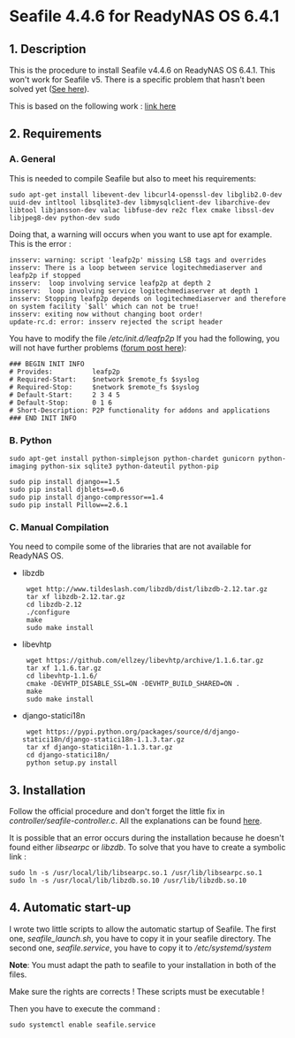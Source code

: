 Seafile 4.4.6 for ReadyNAS OS 6.4.1
===================================

## 1. Description

This is the procedure to install Seafile v4.4.6 on ReadyNAS OS 6.4.1.
This won't work for Seafile v5. There is a specific problem that hasn't been solved yet ([See here](https://forum.seafile-server.org/t/importerror-cannot-import-name-caches/3540)).

This is based on the following work : [link here](http://www.rooot.net/en/geek-stuff/synology/40-seafile-on-armv7-based-synology-diskstation-nas.html) 

## 2. Requirements

### A. General

This is needed to compile Seafile but also to meet his requirements:

	sudo apt-get install libevent-dev libcurl4-openssl-dev libglib2.0-dev uuid-dev intltool libsqlite3-dev libmysqlclient-dev libarchive-dev libtool libjansson-dev valac libfuse-dev re2c flex cmake libssl-dev libjpeg8-dev python-dev sudo
	
Doing that, a warning will occurs when you want to use apt for example.
This is the error :

	insserv: warning: script 'leafp2p' missing LSB tags and overrides
	insserv: There is a loop between service logitechmediaserver and leafp2p if stopped
	insserv:  loop involving service leafp2p at depth 2
	insserv:  loop involving service logitechmediaserver at depth 1
	insserv: Stopping leafp2p depends on logitechmediaserver and therefore on system facility `$all' which can not be true!
	insserv: exiting now without changing boot order!
	update-rc.d: error: insserv rejected the script header

You have to modify the file */etc/init.d/leafp2p*
If you had the following, you will not have further problems ([forum post here](https://community.netgear.com/t5/Using-your-ReadyNAS/LSB-issue-on-leafp2p/td-p/929396)):

	### BEGIN INIT INFO
	# Provides:          leafp2p
	# Required-Start:    $network $remote_fs $syslog
	# Required-Stop:     $network $remote_fs $syslog
	# Default-Start:     2 3 4 5
	# Default-Stop:      0 1 6
	# Short-Description: P2P functionality for addons and applications
	### END INIT INFO



### B. Python

	sudo apt-get install python-simplejson python-chardet gunicorn python-imaging python-six sqlite3 python-dateutil python-pip

	sudo pip install django==1.5
	sudo pip install djblets==0.6
	sudo pip install django-compressor==1.4
	sudo pip install Pillow==2.6.1

### C. Manual Compilation

You need to compile some of the libraries that are not available for ReadyNAS OS.

 - libzdb
 
		wget http://www.tildeslash.com/libzdb/dist/libzdb-2.12.tar.gz
		tar xf libzdb-2.12.tar.gz
		cd libzdb-2.12
		./configure
		make
		sudo make install
		
 - libevhtp
 
		wget https://github.com/ellzey/libevhtp/archive/1.1.6.tar.gz
		tar xf 1.1.6.tar.gz
		cd libevhtp-1.1.6/
		cmake -DEVHTP_DISABLE_SSL=ON -DEVHTP_BUILD_SHARED=ON .
		make
		sudo make install

 - django-statici18n
	
		wget https://pypi.python.org/packages/source/d/django-statici18n/django-statici18n-1.1.3.tar.gz
		tar xf django-statici18n-1.1.3.tar.gz
		cd django-statici18n/
		python setup.py install

## 3. Installation

Follow the official procedure and don't forget the little fix in *controller/seafile-controller.c*. 
All the explanations can be found [here](http://www.rooot.net/en/geek-stuff/synology/40-seafile-on-armv7-based-synology-diskstation-nas.html).

It is possible that an error occurs during the installation because he doesn't found either *libsearpc* or *libzdb*.
To solve that you have to create a symbolic link :

	sudo ln -s /usr/local/lib/libsearpc.so.1 /usr/lib/libsearpc.so.1
	sudo ln -s /usr/local/lib/libzdb.so.10 /usr/lib/libzdb.so.10

## 4. Automatic start-up

I wrote two little scripts to allow the automatic startup of Seafile.
The first one, *seafile_launch.sh*, you have to copy it in your seafile directory. 
The second one, *seafile.service*, you have to copy it to */etc/systemd/system*

**Note**: You must adapt the path to seafile to your installation in both of the files.

Make sure the rights are corrects ! These scripts must be executable !

Then you have to execute the command : 

	sudo systemctl enable seafile.service
